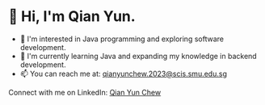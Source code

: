# 👋 Hi, I'm Qian Yun.
- 👀 I'm interested in Java programming and exploring software development.
- 🌱 I'm currently learning Java and expanding my knowledge in backend development.
- 📫 You can reach me at: qianyunchew.2023@scis.smu.edu.sg

Connect with me on LinkedIn: [Qian Yun Chew](https://www.linkedin.com/in/qian-yun-chew-550216215/)


<!---
q1anyun/q1anyun is a ✨ special ✨ repository because its `README.md` (this file) appears on your GitHub profile.
You can click the Preview link to take a look at your changes.
--->
